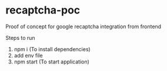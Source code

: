 # recaptcha-poc
Proof of concept for google recaptcha integration from frontend

Steps to run
1. npm i (To install dependencies)
2. add env file
3. npm start (To start application)
